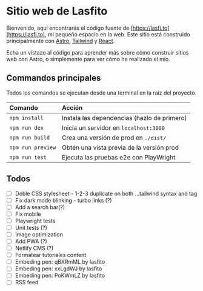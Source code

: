 # Sitio web de Lasfito

Bienvenido, aquí encontrarás el código fuente de [https://lasfi.to](https://lasfi.to), mi pequeño espacio en la web. Este sitio está construido principalmente con [Astro](https://astro.build), [Tailwind](https://tailwindcss.com) y [React](https://reactjs.com).

Echa un vistazo al código para aprender más sobre cómo construir sitios web con Astro, o simplemente para ver cómo he realizado el mío.

## Commandos principales

Todos los comandos se ejecutan desde una terminal en la raíz del proyecto.

| Comando           | Acción                                      |
| :---------------- | :------------------------------------------ |
| `npm install`     | Instala las dependencias (hazlo de primero) |
| `npm run dev`     | Inicia un servidor en `localhost:3000`      |
| `npm run build`   | Crea una versión de prod en `./dist/`       |
| `npm run preview` | Obtén una vista previa de la versión prod   |
| `npm run test`    | Ejecuta las pruebas e2e con PlayWright      |

## Todos

- [ ] Doble CSS stylesheet - 1-2-3 duplicate on both ...tailwind syntax and <link> tag
- [ ] Fix dark mode blinking - turbo links (?)
- [ ] Add a search bar(?)
- [ ] Fix mobile
- [ ] Playwright tests
- [ ] Unit tests (?)
- [ ] Image optimization
- [ ] Add PWA (?)
- [ ] Netlify CMS (?)
- [ ] Formatear tutoriales content
- [ ] Embeding pen: qBXRmML by lasfito
- [ ] Embeding pen: xxLgdWJ by lasfito
- [ ] Embeding pen: PoKWmLZ by lasfito
- [ ] RSS feed
